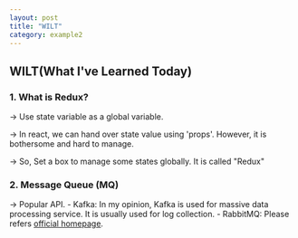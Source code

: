 ```yaml
---
layout: post
title: "WILT"
category: example2
---
```


## WILT(What I've Learned Today)

### 1. What is Redux?
 -> Use state variable as a global variable.
 
 -> In react, we can hand over state value using 'props'. However, it is bothersome and hard to manage.
 
 -> So, Set a box to manage some states globally. It is called "Redux"


### 2. Message Queue (MQ)
 -> Popular API.
    - Kafka: In my opinion, Kafka is used for massive data processing service. It is usually used for log collection. 
    - RabbitMQ: Please refers [official homepage](https://www.rabbitmq.com/getstarted.html).
